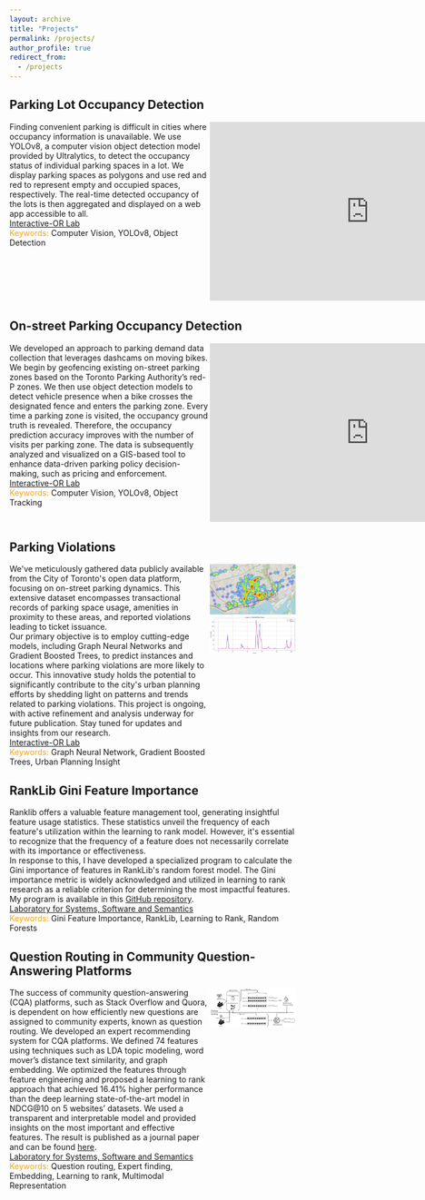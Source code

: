 ```yaml
---
layout: archive
title: "Projects"
permalink: /projects/
author_profile: true
redirect_from:
  - /projects
---
```


## Parking Lot Occupancy Detection
<!-- Left side: project description -->
<div style="width: 70%; float: left;">
  Finding convenient parking is difficult in cities where occupancy information is unavailable. We use YOLOv8, a computer vision object detection model provided by Ultralytics, to detect the occupancy status of individual parking spaces in a lot. We display parking spaces as polygons and use red and red to represent empty and occupied spaces, respectively. The real-time detected occupancy of the lots is then aggregated and displayed on a web app accessible to all.
<br/><a href="https://interactive-or.com/">Interactive-OR Lab</a>
  <br/><span style="color:#FFA500;">Keywords:</span> Computer Vision, YOLOv8, Object Detection
</div>

<!-- Right side: project video -->
<div style="width: 30%; float: right;">
  <iframe width="560" height="315" src="https://www.youtube.com/embed/pNGaG6YWnn8?si=AUhCZG9MpnFXa2wx" title="Parking Lot Occupancy Detection" frameborder="0" allow="accelerometer; autoplay; clipboard-write; encrypted-media; gyroscope; picture-in-picture; web-share" allowfullscreen></iframe>
</div>

<div style="clear: both;"></div>




## On-street Parking Occupancy Detection
<!-- Left side: project description -->
<div style="width: 70%; float: left;">
  We developed an approach to parking demand data collection that leverages dashcams on moving bikes. We begin by geofencing existing on-street parking zones based on the Toronto Parking Authority’s red-P zones. We then use object detection models to detect vehicle presence when a bike crosses the designated fence and enters the parking zone. Every time a parking zone is visited, the occupancy ground truth is revealed. Therefore, the occupancy prediction accuracy improves with the number of visits per parking zone. The data is subsequently analyzed and visualized on a GIS-based tool to enhance data-driven parking policy decision-making, such as pricing and enforcement.
<br/><a href="https://interactive-or.com/">Interactive-OR Lab</a>
  <br/><span style="color:#FFA500;">Keywords:</span> Computer Vision, YOLOv8, Object Tracking
</div>

<!-- Right side: project video -->
<div style="width: 30%; float: right;">
  <iframe width="560" height="315" src="https://www.youtube.com/embed/eLD5K3X6t_k?si=-NzfXQf608uDmfTd" title="On-street Parking Occupancy Detection" frameborder="0" allow="accelerometer; autoplay; clipboard-write; encrypted-media; gyroscope; picture-in-picture; web-share" allowfullscreen></iframe>
</div>

<div style="clear: both;"></div>


## Parking Violations
<!-- Left side: project description -->
<div style="width: 70%; float: left;">
We've meticulously gathered data publicly available from the City of Toronto's open data platform, focusing on on-street parking dynamics. This extensive dataset encompasses transactional records of parking space usage, amenities in proximity to these areas, and reported violations leading to ticket issuance.
<br/>Our primary objective is to employ cutting-edge models, including Graph Neural Networks and Gradient Boosted Trees, to predict instances and locations where parking violations are more likely to occur. This innovative study holds the potential to significantly contribute to the city's urban planning efforts by shedding light on patterns and trends related to parking violations. This project is ongoing, with active refinement and analysis underway for future publication. Stay tuned for updates and insights from our research.
<br/><a href="https://interactive-or.com/">Interactive-OR Lab</a>
<br/><span style="color:#FFA500;">Keywords:</span> Graph Neural Network, Gradient Boosted Trees, Urban Planning Insight
</div>

<!-- Right side: heatmap and sample prediction images -->
<div style="width: 30%; float: right;">
  <img src="/images/heat_map.png" alt="Parking Violations Heatmap Image" style="max-width: 100%; width: 300px;">
  <img src="/images/sample_prediction.png" alt="Parking Violations Sample Prediction Image" style="max-width: 100%; width: 300px;">
</div>

<div style="clear: both;"></div>


## RankLib Gini Feature Importance
Ranklib offers a valuable feature management tool, generating insightful feature usage statistics. These statistics unveil the frequency of each feature's utilization within the learning to rank model. However, it's essential to recognize that the frequency of a feature does not necessarily correlate with its importance or effectiveness.
<br/>In response to this, I have developed a specialized program to calculate the Gini importance of features in RankLib's random forest model. The Gini importance metric is widely acknowledged and utilized in learning to rank research as a reliable criterion for determining the most impactful features.
<br/>My program is available in this <a href="https://github.com/sorooshsorkhani/RankLib-Gini">GitHub repository</a>.
<br/><a href="https://ls3.rnet.torontomu.ca/">Laboratory for Systems, Software and Semantics</a>
<br/><span style="color:#FFA500;">Keywords:</span> Gini Feature Importance, RankLib, Learning to Rank, Random Forests

## Question Routing in Community Question-Answering Platforms
<!-- Left side: project description -->
<div style="width: 70%; float: left;">
  The success of community question-answering (CQA) platforms, such as Stack Overflow and Quora, is dependent on how efficiently new questions are assigned to community experts, known as question routing. We developed an expert recommending system for CQA platforms. We defined 74 features using techniques such as LDA topic modeling, word mover’s distance text similarity, and graph embedding. We optimized the features through feature engineering and proposed a learning to rank approach that achieved 16.41% higher performance than the deep learning state-of-the-art model in NDCG@10 on 5 websites’ datasets. We used a transparent and interpretable model and provided insights on the most important and effective features. The result is published as a journal paper and can be found <a href="https://www.sciencedirect.com/science/article/pii/S0020025522006661">here</a>.
  <br/><a href="https://ls3.rnet.torontomu.ca/">Laboratory for Systems, Software and Semantics</a>
  <br/><span style="color:#FFA500;">Keywords:</span> Question routing, Expert finding, Embedding, Learning to rank, Multimodal Representation
</div>

<!-- Right side: project image -->
<div style="width: 30%; float: right;">
  <img src="/images/question_routing_overview.png" alt="Question Routing Image" style="max-width: 100%; width: 300px;">
</div>

<div style="clear: both;"></div>



